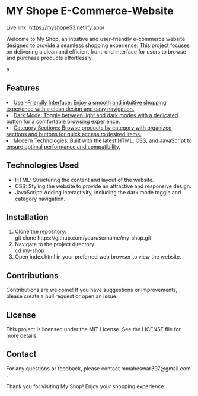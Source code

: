# MY Shope E-Commerce-Website
Live link: https://myshope53.netlify.app/
<br>
<p>Welcome to My Shop, an intuitive and user-friendly e-commerce website designed to provide a seamless shopping experience. This project focuses on delivering a clean and efficient front-end interface for users to browse and purchase products effortlessly.</p>p
<br>
<h2>Features</h2>
<u>
  <li>User-Friendly Interface: Enjoy a smooth and intuitive shopping experience with a clean design and easy navigation.</li>
  <li>Dark Mode: Toggle between light and dark modes with a dedicated button for a comfortable browsing experience.</li>
  <li>Category Sections: Browse products by category with organized sections and buttons for quick access to desired items.</li>
  <li>Modern Technologies: Built with the latest HTML, CSS, and JavaScript to ensure optimal performance and compatibility.</li>
</u>
<h2>Technologies Used</h2>
<ul>
  <li>HTML: Structuring the content and layout of the website.</li>
  <li>CSS: Styling the website to provide an attractive and responsive design.</li>
  <li>JavaScript: Adding interactivity, including the dark mode toggle and category navigation.</li>
</ul>
<h2>Installation</h2>
<ol>
  <li>Clone the repository:<br> git clone https://github.com/yourusername/my-shop.git
</li>
  <li>Navigate to the project directory: <br> cd my-shop
</li>
  <li>Open index.html in your preferred web browser to view the website.</li>
</ol>
<h2>Contributions</h2>
<p>Contributions are welcome! If you have suggestions or improvements, please create a pull request or open an issue.</p>
<h2>License</h2>
<p>This project is licensed under the MIT License. See the LICENSE file for more details.</p>
<h2>Contact</h2>
<p>For any questions or feedback, please contact mmaheswar397@gmail.com   .</p>


Thank you for visiting My Shop! Enjoy your shopping experience.
